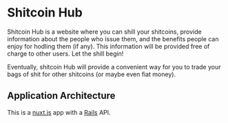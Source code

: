 # Shitcoin Hub

Shitcoin Hub is a website where you can shill your shitcoins, provide information about the people who issue them, and the benefits people can enjoy for hodling them (if any). This information will be provided free of charge to other users. Let the shill begin!

Eventually, shitcoin Hub will provide a convenient way for you to trade your bags of shit for other shitcoins (or maybe even fiat money).

## Application Architecture

This is a [nuxt.js](https://nuxtjs.org) app with a [Rails](http://rubyonrails.org) API.
